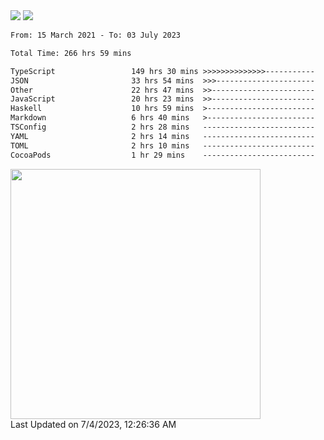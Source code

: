 <div>
  <img src="https://github-readme-stats.vercel.app/api?username=naporin0624&count_private=true&show_icons=true" />
  <img src="https://github-readme-stats.vercel.app/api/top-langs/?username=naporin0624&layout=compact&hide=css" />
  <!--START_SECTION:waka-->

```txt
From: 15 March 2021 - To: 03 July 2023

Total Time: 266 hrs 59 mins

TypeScript                 149 hrs 30 mins >>>>>>>>>>>>>>-----------   55.99 %
JSON                       33 hrs 54 mins  >>>----------------------   12.70 %
Other                      22 hrs 47 mins  >>-----------------------   08.54 %
JavaScript                 20 hrs 23 mins  >>-----------------------   07.64 %
Haskell                    10 hrs 59 mins  >------------------------   04.12 %
Markdown                   6 hrs 40 mins   >------------------------   02.50 %
TSConfig                   2 hrs 28 mins   -------------------------   00.92 %
YAML                       2 hrs 14 mins   -------------------------   00.84 %
TOML                       2 hrs 10 mins   -------------------------   00.81 %
CocoaPods                  1 hr 29 mins    -------------------------   00.56 %
```

<!--END_SECTION:waka-->
  
  <!--START_SECTION:lapras-card-->
<a href="https://lapras.com/public/CDQE7TF" target="_blank" rel="noopener noreferrer"><img src="https://lapras-card-generator.vercel.app/api/svg?e=3.68&b=3.48&i=3.51&b1=%23232323&b2=%236d6d6d&i1=%23212121&i2=%23818181&l=ja" width="400" ></a>  
Last Updated on 7/4/2023, 12:26:36 AM
<!--END_SECTION:lapras-card-->
</div>

